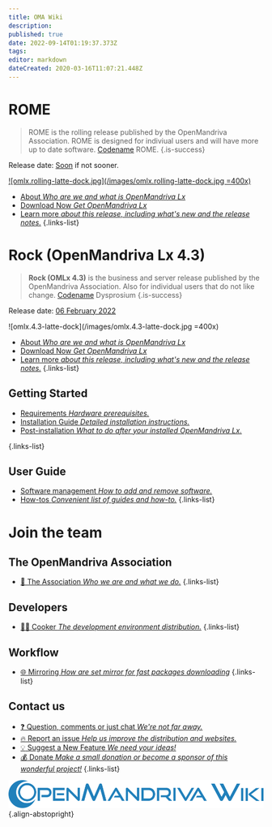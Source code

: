 ```yaml
---
title: OMA Wiki
description: 
published: true
date: 2022-09-14T01:19:37.373Z
tags: 
editor: markdown
dateCreated: 2020-03-16T11:07:21.448Z
---
```


# ROME

> ROME is the rolling release published by the OpenMandriva Association. ROME is designed for indiviual users and will have more up to date software. [Codename](/policies/codename) ROME.
{.is-success}

Release date:  [Soon](https://www.openmandriva.org/en/news/article/openmandriva-lx-4-3-released) if not sooner.
 
[![omlx.rolling-latte-dock.jpg](/images/omlx.rolling-latte-dock.jpg =400x)](/images/omlx.rolling-latte-dock.jpg) 

- [About *Who are we and what is OpenMandriva Lx*](/distribution)
- [Download Now *Get OpenMandriva Lx*](/distribution/releases/omlx43/download)
- [Learn more *about this release, including what's new and the release notes.*](/distribution/releases/omlxrolling) 
{.links-list}

# Rock (OpenMandriva Lx 4.3)

>  **Rock (OMLx 4.3)** is the business and server release published by the OpenMandriva Association. Also for individual users that do not like change. [Codename](/policies/codename) Dysprosium
{.is-success}

Release date:  [06 February 2022](https://www.openmandriva.org/en/news/article/openmandriva-lx-4-3-released)

![omlx.4.3-latte-dock](/images/omlx.4.3-latte-dock.jpg =400x)

- [About *Who are we and what is OpenMandriva Lx*](/distribution)
- [Download Now *Get OpenMandriva Lx*](/distribution/releases/omlx43/download)
- [Learn more *about this release, including what's new and the release notes.*](/distribution/releases/omlx43) 
{.links-list}

## Getting Started

- [Requirements *Hardware prerequisites.*](/distribution/install/requirements/)
- [Installation Guide *Detailed installation instructions.*](/distribution/install/)
- [Post-installation *What to do after your installed OpenMandriva Lx.*](/distribution/install/post-install)

{.links-list}

## User Guide

- [Software management *How to add and remove software.*](/distribution/guides/software-management)
- [How-tos *Convenient list of guides and how-to.*](/distribution/guides/how-tos)
{.links-list}

# Join the team

## The OpenMandriva Association
- [:book: The Association *Who we are and what we do.*](/team/association)
{.links-list}

## Developers

- [:woman_cook: Cooker *The development environment distribution.*](/team/dev/cooker)
{.links-list}

## Workflow
- [:globe_with_meridians: Mirroring *How are set mirror for fast packages downloading*](/en/team/infra/mirroring)
{.links-list}

## Contact us
- [:question: Question, comments or just chat *We're not far away.*](/team/chat)
- [:fire: Report an issue *Help us improve the distribution and websites.*](/team/qa/report-bug)
- [:bulb: Suggest a New Feature *We need your ideas!*](/team/chat)
- [:moneybag: Donate *Make a small donation or become a sponsor of this wonderful project!*](https://www.openmandriva.org/en/Donate)
{.links-list}

![openmandriva-wiki.svg](/logo/openmandriva-wiki.svg){.align-abstopright}